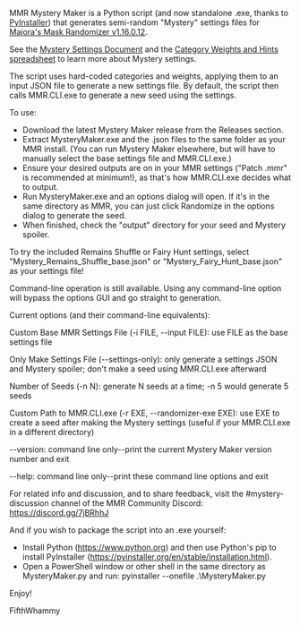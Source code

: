 MMR Mystery Maker is a Python script (and now standalone .exe, thanks to [PyInstaller](https://pyinstaller.org/en/stable/index.html)) that generates semi-random "Mystery" settings files for [Majora's Mask Randomizer v1.16.0.12](https://github.com/ZoeyZolotova/mm-rando).

See the [Mystery Settings Document](https://docs.google.com/document/d/1ZHYDCJkZFSSgDu3XkuWUukJV7pSgmgpM5YJoLMUQbb8/edit?usp=sharing) and the [Category Weights and Hints spreadsheet](https://docs.google.com/spreadsheets/d/1N1hZQAc4L7He1f8fhMVhwpUvXh8MqAuhJWLZnoB6Q1Q/edit?usp=sharing) to learn more about Mystery settings.

The script uses hard-coded categories and weights, applying them to an input JSON file to generate a new settings file. By default, the script then calls MMR.CLI.exe to generate a new seed using the settings.

To use:
- Download the latest Mystery Maker release from the Releases section.
- Extract MysteryMaker.exe and the .json files to the same folder as your MMR install. (You can run Mystery Maker elsewhere, but will have to manually select the base settings file and MMR.CLI.exe.)
- Ensure your desired outputs are on in your MMR settings ("Patch .mmr" is recommended at minimum!), as that's how MMR.CLI.exe decides what to output.
- Run MysteryMaker.exe and an options dialog will open. If it's in the same directory as MMR, you can just click Randomize in the options dialog to generate the seed.
- When finished, check the "output" directory for your seed and Mystery spoiler.

To try the included Remains Shuffle or Fairy Hunt settings, select "Mystery_Remains_Shuffle_base.json" or "Mystery_Fairy_Hunt_base.json" as your settings file!

Command-line operation is still available. Using any command-line option will bypass the options GUI and go straight to generation.

Current options (and their command-line equivalents):

Custom Base MMR Settings File (-i FILE, --input FILE): use FILE as the base settings file

Only Make Settings File (--settings-only): only generate a settings JSON and Mystery spoiler; don't make a seed using MMR.CLI.exe afterward

Number of Seeds (-n N): generate N seeds at a time; -n 5 would generate 5 seeds

Custom Path to MMR.CLI.exe (-r EXE, --randomizer-exe EXE): use EXE to create a seed after making the Mystery settings (useful if your MMR.CLI.exe in a different directory)

--version: command line only--print the current Mystery Maker version number and exit

--help: command line only--print these command line options and exit

For related info and discussion, and to share feedback, visit the #mystery-discussion channel of the MMR Community Discord: https://discord.gg/7jBRhhJ

And if you wish to package the script into an .exe yourself:

- Install Python (https://www.python.org) and then use Python's pip to install PyInstaller (https://pyinstaller.org/en/stable/installation.html).
- Open a PowerShell window or other shell in the same directory as MysteryMaker.py and run:  pyinstaller --onefile .\MysteryMaker.py

Enjoy!

FifthWhammy
